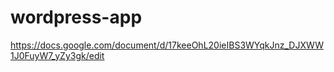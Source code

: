# wordpress-app

https://docs.google.com/document/d/17keeOhL20ieIBS3WYqkJnz_DJXWW1J0FuyW7_yZy3gk/edit
